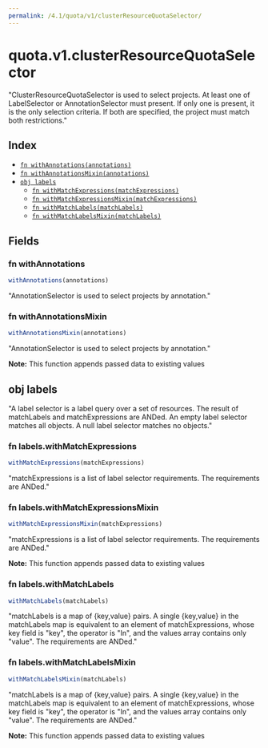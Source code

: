```yaml
---
permalink: /4.1/quota/v1/clusterResourceQuotaSelector/
---
```


# quota.v1.clusterResourceQuotaSelector

"ClusterResourceQuotaSelector is used to select projects.  At least one of LabelSelector or AnnotationSelector must present.  If only one is present, it is the only selection criteria.  If both are specified, the project must match both restrictions."

## Index

* [`fn withAnnotations(annotations)`](#fn-withannotations)
* [`fn withAnnotationsMixin(annotations)`](#fn-withannotationsmixin)
* [`obj labels`](#obj-labels)
  * [`fn withMatchExpressions(matchExpressions)`](#fn-labelswithmatchexpressions)
  * [`fn withMatchExpressionsMixin(matchExpressions)`](#fn-labelswithmatchexpressionsmixin)
  * [`fn withMatchLabels(matchLabels)`](#fn-labelswithmatchlabels)
  * [`fn withMatchLabelsMixin(matchLabels)`](#fn-labelswithmatchlabelsmixin)

## Fields

### fn withAnnotations

```ts
withAnnotations(annotations)
```

"AnnotationSelector is used to select projects by annotation."

### fn withAnnotationsMixin

```ts
withAnnotationsMixin(annotations)
```

"AnnotationSelector is used to select projects by annotation."

**Note:** This function appends passed data to existing values

## obj labels

"A label selector is a label query over a set of resources. The result of matchLabels and matchExpressions are ANDed. An empty label selector matches all objects. A null label selector matches no objects."

### fn labels.withMatchExpressions

```ts
withMatchExpressions(matchExpressions)
```

"matchExpressions is a list of label selector requirements. The requirements are ANDed."

### fn labels.withMatchExpressionsMixin

```ts
withMatchExpressionsMixin(matchExpressions)
```

"matchExpressions is a list of label selector requirements. The requirements are ANDed."

**Note:** This function appends passed data to existing values

### fn labels.withMatchLabels

```ts
withMatchLabels(matchLabels)
```

"matchLabels is a map of {key,value} pairs. A single {key,value} in the matchLabels map is equivalent to an element of matchExpressions, whose key field is \"key\", the operator is \"In\", and the values array contains only \"value\". The requirements are ANDed."

### fn labels.withMatchLabelsMixin

```ts
withMatchLabelsMixin(matchLabels)
```

"matchLabels is a map of {key,value} pairs. A single {key,value} in the matchLabels map is equivalent to an element of matchExpressions, whose key field is \"key\", the operator is \"In\", and the values array contains only \"value\". The requirements are ANDed."

**Note:** This function appends passed data to existing values